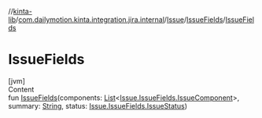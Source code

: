 //[kinta-lib](../../../../index.md)/[com.dailymotion.kinta.integration.jira.internal](../../index.md)/[Issue](../index.md)/[IssueFields](index.md)/[IssueFields](-issue-fields.md)



# IssueFields  
[jvm]  
Content  
fun [IssueFields](-issue-fields.md)(components: [List](https://kotlinlang.org/api/latest/jvm/stdlib/kotlin.collections/-list/index.html)<[Issue.IssueFields.IssueComponent](-issue-component/index.md)>, summary: [String](https://kotlinlang.org/api/latest/jvm/stdlib/kotlin/-string/index.html), status: [Issue.IssueFields.IssueStatus](-issue-status/index.md))  



